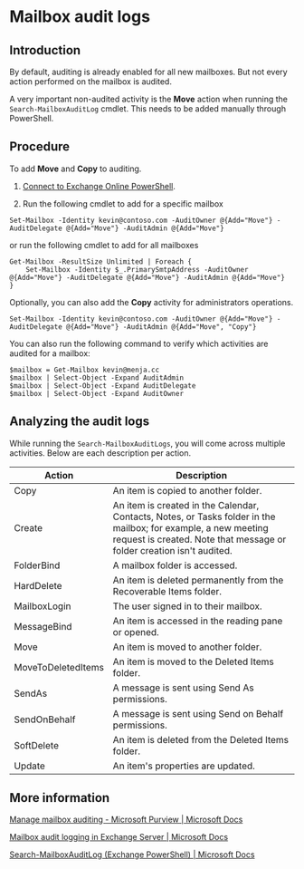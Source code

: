 # Mailbox audit logs
## Introduction
By default, auditing is already enabled for all new mailboxes. But not every action performed on the mailbox is audited.

A very important non-audited activity is the **Move** action when running the `Search-MailboxAuditLog` cmdlet. This needs to be added manually through PowerShell.

## Procedure
To add **Move** and **Copy** to auditing.

1. [Connect to Exchange Online PowerShell](https://docs.microsoft.com/en-us/powershell/exchange/connect-to-exchange-online-powershell).

2. Run the following cmdlet to add for a specific mailbox
```
Set-Mailbox -Identity kevin@contoso.com -AuditOwner @{Add="Move"} -AuditDelegate @{Add="Move"} -AuditAdmin @{Add="Move"}
```

or run the following cmdlet to add for all mailboxes
```
Get-Mailbox -ResultSize Unlimited | Foreach {
    Set-Mailbox -Identity $_.PrimarySmtpAddress -AuditOwner @{Add="Move"} -AuditDelegate @{Add="Move"} -AuditAdmin @{Add="Move"}
}
```

Optionally, you can also add the **Copy** activity for administrators operations.
```
Set-Mailbox -Identity kevin@contoso.com -AuditOwner @{Add="Move"} -AuditDelegate @{Add="Move"} -AuditAdmin @{Add="Move", "Copy"}
```

You can also run the following command to verify which activities are audited for a mailbox:
```
$mailbox = Get-Mailbox kevin@menja.cc
$mailbox | Select-Object -Expand AuditAdmin
$mailbox | Select-Object -Expand AuditDelegate
$mailbox | Select-Object -Expand AuditOwner
```

## Analyzing the audit logs
While running the `Search-MailboxAuditLogs`, you will come across multiple activities. Below are each description per action.

| Action | Description |
| ------ | ------------- |
| Copy | An item is copied to another folder. |
| Create | An item is created in the Calendar, Contacts, Notes, or Tasks folder in the mailbox; for example, a new meeting request is created. Note that message or folder creation isn't audited. |
| FolderBind | A mailbox folder is accessed. |
| HardDelete | An item is deleted permanently from the Recoverable Items folder. |
| MailboxLogin | The user signed in to their mailbox. |
| MessageBind | An item is accessed in the reading pane or opened. |
| Move | An item is moved to another folder. |
| MoveToDeletedItems | An item is moved to the Deleted Items folder. |
| SendAs | A message is sent using Send As permissions. |
| SendOnBehalf | A message is sent using Send on Behalf permissions. |
| SoftDelete | An item is deleted from the Deleted Items folder. |
| Update | An item's properties are updated. |

## More information
[Manage mailbox auditing - Microsoft Purview | Microsoft Docs](https://docs.microsoft.com/en-us/microsoft-365/compliance/enable-mailbox-auditing?view=o365-worldwide)

[Mailbox audit logging in Exchange Server | Microsoft Docs](https://docs.microsoft.com/en-us/exchange/policy-and-compliance/mailbox-audit-logging/mailbox-audit-logging?view=exchserver-2019)

[Search-MailboxAuditLog (Exchange PowerShell) | Microsoft Docs](https://docs.microsoft.com/en-us/powershell/module/exchange/search-mailboxauditlog?view=exchange-ps)